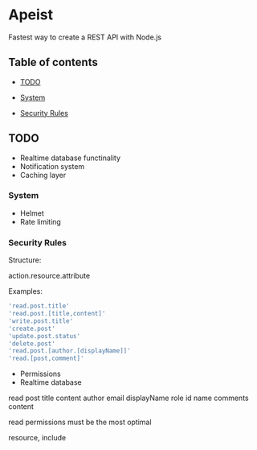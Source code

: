 # Apeist

Fastest way to create a REST API with Node.js

## Table of contents

- [TODO](#todo)
<!-- - [Features](#features) -->
- [System](#system)

- [Security Rules](#security-rules)

## TODO

- Realtime database functinality
- Notification system
- Caching layer


### System

- Helmet
- Rate limiting

### Security Rules


Structure:

action.resource.attribute

Examples:

```ts
'read.post.title'
'read.post.[title,content]'
'write.post.title'
'create.post'
'update.post.status'
'delete.post'
'read.post.[author.[displayName]]'
'read.[post,comment]'
```

- Permissions
- Realtime database


read
  post
    title
    content
    author
      email
      displayName
      role
        id
        name
    comments
      content


read permissions must be the most optimal


resource, include

